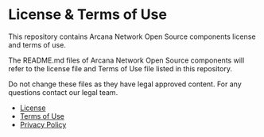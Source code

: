 # License & Terms of Use

This repository contains Arcana Network Open Source components
license and terms of use.

The README.md files of Arcana Network Open Source components will refer to the license file and Terms of Use file listed in this repository.

Do not change these files as they have legal approved content.
For any questions contact our legal team.

* [License](https://github.com/arcana-network/license/blob/main/LICENSE.md)
* [Terms of Use](https://github.com/arcana-network/license/blob/main/Terms.md)
* [Privacy Policy](https://github.com/arcana-network/license/blob/main/PRIVACY.md)
